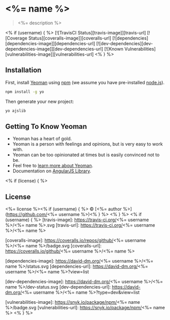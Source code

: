 # <%= name %>
> <%= description %>

<% if (username) { %>
[![TravisCI Status][travis-image]][travis-url]
[![Coverage Status][coveralls-image]][coveralls-url]
[![dependencies][dependencies-image]][dependencies-url]
[![dev-dependencies][dev-dependencies-image]][dev-dependencies-url]
[![Known Vulnerabilities][vulnerabilities-image]][vulnerabilities-url]
<% } %>
## Installation

First, install [Yeoman](http://yeoman.io) using [npm](https://www.npmjs.com/) (we assume you have pre-installed [node.js](https://nodejs.org/)).

```bash
npm install -g yo
```

Then generate your new project:

```bash
yo ajslib
```

## Getting To Know Yeoman

 * Yeoman has a heart of gold.
 * Yeoman is a person with feelings and opinions, but is very easy to work with.
 * Yeoman can be too opinionated at times but is easily convinced not to be.
 * Feel free to [learn more about Yeoman](http://yeoman.io/).
 * Documentation on [AngularJS Library](https://github.com/yadickson/generator-ajslib#readme).

<% if (license) { %>
## License

<%= license %><% if (username) { %> © [<%= author %>](https://github.com/<%= username %>)<% } %>
<% } %>
<% if (username) { %>
[travis-image]: https://travis-ci.org/<%= username %>/<%= name %>.svg
[travis-url]: https://travis-ci.org/<%= username %>/<%= name %>

[coveralls-image]: https://coveralls.io/repos/github/<%= username %>/<%= name %>/badge.svg
[coveralls-url]: https://coveralls.io/github/<%= username %>/<%= name %>

[dependencies-image]: https://david-dm.org/<%= username %>/<%= name %>/status.svg
[dependencies-url]: https://david-dm.org/<%= username %>/<%= name %>?view=list

[dev-dependencies-image]: https://david-dm.org/<%= username %>/<%= name %>/dev-status.svg
[dev-dependencies-url]: https://david-dm.org/<%= username %>/<%= name %>?type=dev&view=list

[vulnerabilities-image]: https://snyk.io/package/npm/<%= name %>/badge.svg
[vulnerabilities-url]: https://snyk.io/package/npm/<%= name %>
<% } %>
